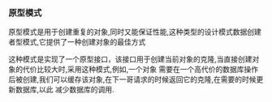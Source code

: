 ### 原型模式

原型模式是用于创建重复的对象,同时又能保证性能,这种类型的设计模式数据创建者型模式,它提供了一种创建对象的最佳方式

这种模式是实现了一个原型接口，该接口用于创建当前对象的克隆,当直接创建对象的代价比较大时,采用这种模式,例如,一个对象
需要在一个高代价的数据库操作后被创建,我们可以缓存该对象,在下一哥请求的时候返回它的克隆,在需要的时候更新数据库,以此
减少数据库的调用.

